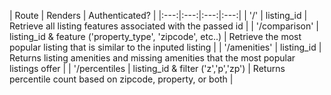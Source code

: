 |  Route |  Renders | Authenticated?  |
|:---:|:---:|:---:|:---:|
|  '/' | listing_id  | Retrieve all listing features associated with the passed id |
|  '/comparison' | listing_id & feature ('property_type', 'zipcode', etc..)  | Retrieve the most popular listing that is similar to the inputed listing |
|  '/amenities' | listing_id  | Returns listing amenities and missing amenities that the most popular listings offer |
| '/percentiles | listing_id & filter ('z','p','zp') | Returns percentile count based on zipcode, property, or both |